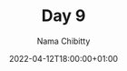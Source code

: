 ---
title: "Day 9"
episode: "9"
season: "1"
Description: "Day 9 of the Slack Hunger Games Podcast"
guid: "shg-09"
podcast: "isp/shg-09.mp3"
podcast_bytes: "11598667"
podcast_duration: "11:56"
date: 2022-04-12T18:00:00+01:00

author: "Nama Chibitty"
aliases: []
categories: []
---